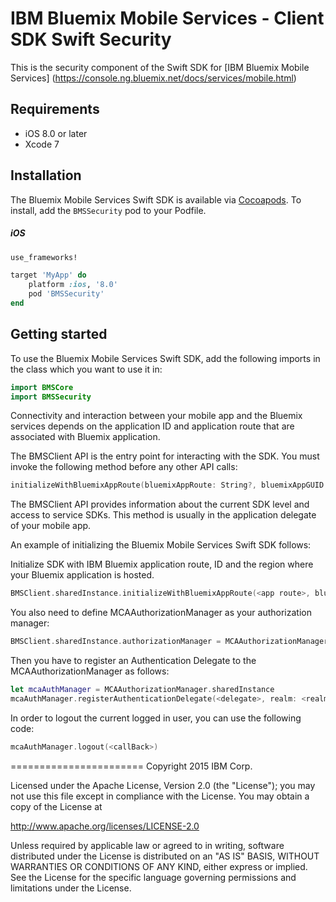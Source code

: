 IBM Bluemix Mobile Services - Client SDK Swift Security
===================================================

This is the security component of the Swift SDK for [IBM Bluemix Mobile Services] (https://console.ng.bluemix.net/docs/services/mobile.html)


## Requirements
* iOS 8.0 or later
* Xcode 7


## Installation
The Bluemix Mobile Services Swift SDK is available via [Cocoapods](http://cocoapods.org/).
To install, add the `BMSSecurity` pod to your Podfile.

##### iOS
```ruby
use_frameworks!

target 'MyApp' do
    platform :ios, '8.0'
    pod 'BMSSecurity'
end
```
## Getting started

To use the Bluemix Mobile Services Swift SDK, add the following imports in the class which you want to use it in:

```Swift
import BMSCore
import BMSSecurity
```

Connectivity and interaction between your mobile app and the Bluemix services depends on the application ID and application route that are associated with Bluemix application.

The BMSClient API is the entry point for interacting with the SDK. You must invoke the following method before any other API calls:

```Swift
initializeWithBluemixAppRoute(bluemixAppRoute: String?, bluemixAppGUID: String?, bluemixRegion: String)
```

 The BMSClient API provides information about the current SDK level and access to service SDKs. This method is usually in the application delegate of your mobile app.

An example of initializing the Bluemix Mobile Services Swift SDK follows:

Initialize SDK with IBM Bluemix application route, ID and the region where your Bluemix application is hosted.

```Swift
BMSClient.sharedInstance.initializeWithBluemixAppRoute(<app route>, bluemixAppGUID: <app guid>, bluemixRegion: BMSClient.<region>)
```

You also need to define MCAAuthorizationManager as your authorization manager:
```Swift
BMSClient.sharedInstance.authorizationManager = MCAAuthorizationManager.sharedInstance
```
Then you have to register an Authentication Delegate to the MCAAuthorizationManager as follows:

```Swift
let mcaAuthManager = MCAAuthorizationManager.sharedInstance
mcaAuthManager.registerAuthenticationDelegate(<delegate>, realm: <realm>)
```

In order to logout the current logged in user, you can use the following code:
```Swift
mcaAuthManager.logout(<callBack>)
```
=======================
Copyright 2015 IBM Corp.

Licensed under the Apache License, Version 2.0 (the "License");
you may not use this file except in compliance with the License.
You may obtain a copy of the License at

http://www.apache.org/licenses/LICENSE-2.0

Unless required by applicable law or agreed to in writing, software
distributed under the License is distributed on an "AS IS" BASIS,
WITHOUT WARRANTIES OR CONDITIONS OF ANY KIND, either express or implied.
See the License for the specific language governing permissions and
limitations under the License.
